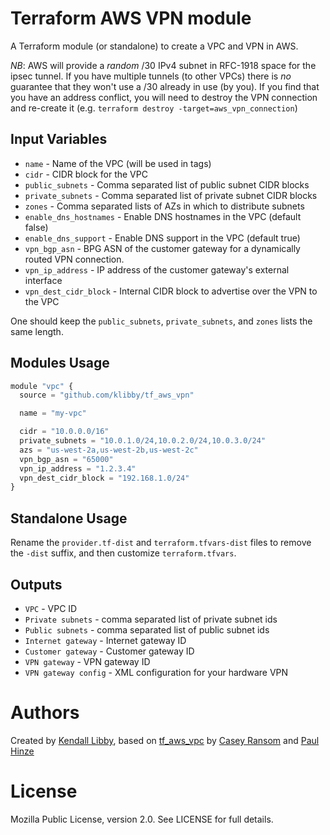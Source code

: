 Terraform AWS VPN module
========================

A Terraform module (or standalone) to create a VPC and VPN in AWS.

*NB*: AWS will provide a *random* /30 IPv4 subnet in RFC-1918 space for the ipsec tunnel.
If you have multiple tunnels (to other VPCs) there is *no* guarantee that they won't use a /30
already in use (by you). If you find that you have an address conflict, you will need to destroy
the VPN connection and re-create it (e.g. `terraform destroy -target=aws_vpn_connection`)

Input Variables
---------------
- `name` - Name of the VPC (will be used in tags)
- `cidr` - CIDR block for the VPC
- `public_subnets` - Comma separated list of public subnet CIDR blocks
- `private_subnets` - Comma separated list of private subnet CIDR blocks
- `zones` - Comma separated lists of AZs in which to distribute subnets
- `enable_dns_hostnames` - Enable DNS hostnames in the VPC (default false)
- `enable_dns_support` - Enable DNS support in the VPC (default true)
- `vpn_bgp_asn` -  BPG ASN of the customer gateway for a dynamically routed VPN connection.
- `vpn_ip_address` - IP address of the customer gateway's external interface
- `vpn_dest_cidr_block` - Internal CIDR block to advertise over the VPN to the VPC

One should keep the `public_subnets`, `private_subnets`, and
`zones` lists the same length.

Modules Usage
-------------

```js
module "vpc" {
  source = "github.com/klibby/tf_aws_vpn"

  name = "my-vpc"

  cidr = "10.0.0.0/16"
  private_subnets = "10.0.1.0/24,10.0.2.0/24,10.0.3.0/24"
  azs = "us-west-2a,us-west-2b,us-west-2c"
  vpn_bgp_asn = "65000"
  vpn_ip_address = "1.2.3.4"
  vpn_dest_cidr_block = "192.168.1.0/24"
}
```

Standalone Usage
----------------
Rename the `provider.tf-dist` and `terraform.tfvars-dist` files to remove the `-dist` suffix, and then
customize `terraform.tfvars`.


Outputs
-------
- `VPC` - VPC ID
- `Private subnets` - comma separated list of private subnet ids
- `Public subnets` - comma separated list of public subnet ids
- `Internet gateway` - Internet gateway ID
- `Customer gateway` - Customer gateway ID
- `VPN gateway` - VPN gateway ID
- `VPN gateway config` - XML configuration for your hardware VPN


Authors
=======

Created by [Kendall Libby](https://github.com/klibby), based on [tf_aws_vpc](https://github.com/terraform-community-modules/tf_aws_vpc) by [Casey Ransom](https://github.com/cransom) and [Paul Hinze](https://github.com/phinze)

License
=======
Mozilla Public License, version 2.0. See LICENSE for full details.

